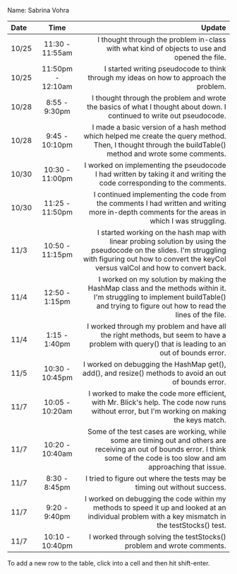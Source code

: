 Name: Sabrina Vohra

| Date  |       Time        |                                                                                                                                                                                                  Update |
|:------|:-----------------:|--------------------------------------------------------------------------------------------------------------------------------------------------------------------------------------------------------:|
| 10/25 |  11:30 - 11:55am  |                                                                                                            I thought through the problem in-class with what kind of objects to use and opened the file. |
| 10/25 | 11:50pm - 12:10am |                                                                                                                  I started writing pseudocode to think through my ideas on how to approach the problem. |
| 10/28 |   8:55 - 9:30pm   |                                                                                   I thought through the problem and wrote the basics of what I thought about down. I continued to write out pseudocode. |
| 10/28 |  9:45 - 10:10pm   |                                               I made a basic version of a hash method which helped me create the query method. Then, I thought through the buildTable() method and wrote some comments. |
| 10/30 |  10:30 - 11:00pm  |                                                                                  I worked on implementing the pseudocode I had written by taking it and writing the code corresponding to the comments. |
| 10/30 |  11:25 - 11:50pm  |                                                      I continued implementing the code from the comments I had written and writing <br/>more in-depth comments for the areas in which I was struggling. |
| 11/3  |  10:50 - 11:15pm  | I started working on the hash map with linear probing solution by using the pseudocode on the slides. I'm struggling with figuring out how to convert the keyCol versus valCol and how to convert back. |
| 11/4  |  12:50 - 1:15pm   |                     I worked on my solution by making the HashMap class and the methods within it. I'm struggling to implement buildTable() and trying to figure out how to read the lines of the file. |
| 11/4  |   1:15 - 1:40pm   |                                                          I worked through my problem and have all the right methods, but seem to have a problem with query() that is leading to an out of bounds error. |
| 11/5  |  10:30 - 10:45pm  |                                                                                                   I worked on debugging the HashMap get(), add(), and resize() methods to avoid an out of bounds error. |
| 11/7  |  10:05 - 10:20am  |                                                             I worked to make the code more efficient, with Mr. Blick's help. The code now runs without error, but I'm working on making the keys match. |
| 11/7  |  10:20 - 10:40am  |                      Some of the test cases are working, while some are timing out and others are receiving an out of bounds error. I think some of the code is too slow and am approaching that issue. |
| 11/7  |   8:30 - 8:45pm   |                                                                                                                                I tried to figure out where the tests may be timing out without success. |
| 11/7  |   9:20 - 9:40pm   |                                                       I worked on debugging the code within my methods to speed it up and looked at an individual problem with a key mismatch in the testStocks() test. |
| 11/7  |  10:10 - 10:40pm  |                                                                                                                                   I worked through solving the testStocks() problem and wrote comments. |


To add a new row to the table, click into a cell and then hit shift-enter.